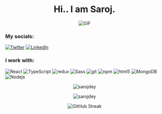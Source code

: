 <h1 align="center">Hi.. I am Saroj. </h1>

<p  align="center" ><img alt="GIF" src="https://i.ibb.co/r6DWJLm/g.gif" /></p>

<h3>My socials:</h3>

<p> <a href="https://twitter.com/SarojKumarDey" target="_blank"><img alt="Twitter" src="https://img.shields.io/badge/twitter-%231DA1F2.svg?&style=for-the-badge&logo=twitter&logoColor=white" /></a> <a href="https://www.linkedin.com/in/saroj-kumar-dey-bb2429265/" target="_blank"><img alt="LinkedIn" src="https://img.shields.io/badge/linkedin-%230077B5.svg?&style=for-the-badge&logo=linkedin&logoColor=white" /></a>
</p>

<h3>I work with:</h3>

<p>  
  <img alt="React" src="https://img.shields.io/badge/-React-45b8d8?style=for-the-badge&logo=react&logoColor=white" />
  <img alt="TypeScript" src="https://img.shields.io/badge/-TypeScript-007ACC?style=for-the-badge&logo=typescript&logoColor=white" />
  <img alt="redux" src="https://img.shields.io/badge/-Redux-764ABC?style=for-the-badge&logo=redux&logoColor=white" />
  <img alt="Sass" src="https://img.shields.io/badge/-Sass-CC6699?style=for-the-badge&logo=sass&logoColor=white" />
  <img alt="git" src="https://img.shields.io/badge/-Git-F05032?style=for-the-badge&logo=git&logoColor=white" />
  <img alt="npm" src="https://img.shields.io/badge/-NPM-CB3837?style=for-the-badge&logo=npm&logoColor=white" />
  <img alt="html5" src="https://img.shields.io/badge/-HTML5-E34F26?style=for-the-badge&logo=html5&logoColor=white" />
  <img alt="MongoDB" src="https://img.shields.io/badge/-MongoDB-13aa52?style=for-the-badge&logo=mongodb&logoColor=white" />
  <img alt="Nodejs" src="https://img.shields.io/badge/-Nodejs-43853d?style=for-the-badge&logo=Node.js&logoColor=white" />
</p>

<p align="center"><img src="https://github-readme-stats.vercel.app/api/top-langs?username=sarojdey&show_icons=true&locale=en&layout=compact&theme=gotham" alt="sarojdey" /></p>
<p align="center"> <img src="https://github-readme-stats.vercel.app/api?username=sarojdey&show_icons=true&theme=gotham" alt="sarojdey" /></p>
<p align="center"> <img src="https://github-readme-streak-stats.herokuapp.com?user=sarojdey&theme=gotham" alt="GitHub Streak" /></p>

